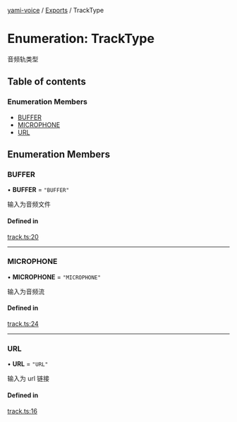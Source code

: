 [yami-voice](../README.md) / [Exports](../modules.md) / TrackType

# Enumeration: TrackType

音频轨类型

## Table of contents

### Enumeration Members

- [BUFFER](TrackType.md#buffer)
- [MICROPHONE](TrackType.md#microphone)
- [URL](TrackType.md#url)

## Enumeration Members

### BUFFER

• **BUFFER** = ``"BUFFER"``

输入为音频文件

#### Defined in

[track.ts:20](https://github.com/yydounai1234/Yami/blob/3b9828c/lib/track.ts#L20)

___

### MICROPHONE

• **MICROPHONE** = ``"MICROPHONE"``

输入为音频流

#### Defined in

[track.ts:24](https://github.com/yydounai1234/Yami/blob/3b9828c/lib/track.ts#L24)

___

### URL

• **URL** = ``"URL"``

输入为 url 链接

#### Defined in

[track.ts:16](https://github.com/yydounai1234/Yami/blob/3b9828c/lib/track.ts#L16)
